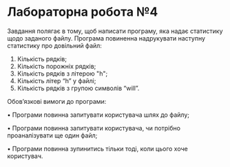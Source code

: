 # Лабораторна робота №4
Завдання полягає в тому, щоб написати програму, яка надає статистику щодо заданого файлу. Програма повиненна надрукувати наступну статистику про довільний файл:
1. Кількість рядків;
2. Кількість порожніх рядків;
3. Кількість рядків з літерою "h";
4. Кількість літер “h” у файлі;
5. Кількість рядків з групою символів “will”.

Обов’язкові вимоги до програми:

• Програми повинна запитувати користувача шлях до файлу;

• Програми повинна запитувати користувача, чи потрібно проаналізувати ще один файл;

• Програми повинна зупинитись тільки тоді, коли цього хоче користувач.
